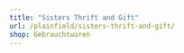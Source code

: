 ```yaml
---
title: "Sisters Thrift and Gift"
url: /plainfield/sisters-thrift-and-gift/
shop: Gebrauchtwaren
---
```

